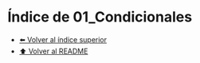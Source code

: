 # Índice de 01_Condicionales


- [⬅️ Volver al índice superior](../Index.md)
- [⬆️ Volver al README](/README.md)
